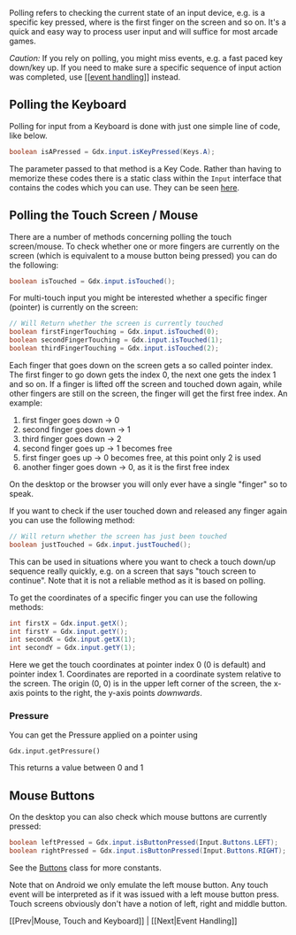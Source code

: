Polling refers to checking the current state of an input device, e.g. is a specific key pressed, where is the first finger on the screen and so on. It's a quick and easy way to process user input and will suffice for most arcade games.

*Caution:* If you rely on polling, you might miss events, e.g. a fast paced key down/key up. If you need to make sure a specific sequence of input action was completed, use [[[event handling](event-handling)]] instead.

## Polling the Keyboard ##

Polling for input from a Keyboard is done with just one simple line of code, like below.

```java
boolean isAPressed = Gdx.input.isKeyPressed(Keys.A);
```

The parameter passed to that method is a Key Code. Rather than having to memorize these codes there is a static class within the `Input` interface that contains the codes which you can use. They can be seen  [here](http://libgdx.badlogicgames.com/nightlies/docs/api/com/badlogic/gdx/Input.Keys.html).

## Polling the Touch Screen / Mouse ##

There are a number of methods concerning polling the touch screen/mouse. To check whether one or more fingers are currently on the screen (which is equivalent to a mouse button being pressed) you can do the following:

```java
boolean isTouched = Gdx.input.isTouched();
```

For multi-touch input you might be interested whether a specific finger (pointer) is currently on the screen:

```java
// Will Return whether the screen is currently touched
boolean firstFingerTouching = Gdx.input.isTouched(0);
boolean secondFingerTouching = Gdx.input.isTouched(1);
boolean thirdFingerTouching = Gdx.input.isTouched(2);
```

Each finger that goes down on the screen gets a so called pointer index. The first finger to go down gets the index 0, the next one gets the index 1 and so on. If a finger is lifted off the screen and touched down again, while other fingers are still on the screen, the finger will get the first free index. An example:


1. first finger goes down -> 0
2. second finger goes down -> 1
3. third finger goes down -> 2
4. second finger goes up -> 1 becomes free
5. first finger goes up -> 0 becomes free, at this point only 2 is used
6. another finger goes down -> 0, as it is the first free index


On the desktop or the browser you will only ever have a single "finger" so to speak.


If you want to check if the user touched down and released any finger again you can use the following method:

```java
// Will return whether the screen has just been touched
boolean justTouched = Gdx.input.justTouched();
```

This can be used in situations where you want to check a touch down/up sequence really quickly, e.g. on a screen that says "touch screen to continue". Note that it is not a reliable method as it is based on polling.

To get the coordinates of a specific finger you can use the following methods:

```java
int firstX = Gdx.input.getX();
int firstY = Gdx.input.getY();
int secondX = Gdx.input.getX(1);
int secondY = Gdx.input.getY(1);
```

Here we get the touch coordinates at pointer index 0 (0 is default) and pointer index 1. Coordinates are reported in a coordinate system relative to the screen. The origin (0, 0) is in the upper left corner of the screen, the x-axis points to the right, the y-axis points *downwards*.


### Pressure

You can get the Pressure applied on a pointer using

`Gdx.input.getPressure()`

This returns a value between 0 and 1

## Mouse Buttons ##
On the desktop you can also check which mouse buttons are currently pressed:

```java
boolean leftPressed = Gdx.input.isButtonPressed(Input.Buttons.LEFT);
boolean rightPressed = Gdx.input.isButtonPressed(Input.Buttons.RIGHT);
```

See the [Buttons](https://libgdx.badlogicgames.com/ci/nightlies/docs/api/com/badlogic/gdx/Input.Buttons.html) class for more constants.

Note that on Android we only emulate the left mouse button. Any touch event will be interpreted as if it was issued with a left mouse button press. Touch screens obviously don't have a notion of left, right and middle button.

[[Prev|Mouse, Touch and Keyboard]] | [[Next|Event Handling]]
